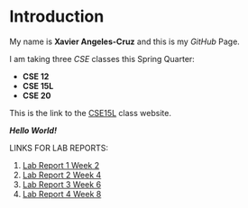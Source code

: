 # Introduction
My name is **Xavier Angeles-Cruz** and this is my *GitHub* Page.

I am taking three *CSE* classes this Spring Quarter:
* **CSE 12**
* **CSE 15L**
* **CSE 20**
 
This is the link to the [CSE15L](https://sites.google.com/eng.ucsd.edu/cse-15l-spring-2022/home?authuser=0) class website.

***Hello World!***

LINKS FOR LAB REPORTS:

1. [Lab Report 1 Week 2](https://xavieralbert.github.io/cse15l-lab-reports/lab-report-1-week-2.html)
2. [Lab Report 2 Week 4](https://xavieralbert.github.io/cse15l-lab-reports/lab-report-2-week-4.html)
3. [Lab Report 3 Week 6](https://xavieralbert.github.io/cse15l-lab-reports/lab-report-3-week-6.html)
4. [Lab Report 4 Week 8](https://xavieralbert.github.io/cse15l-lab-reports/lab-report-4-week-8.html)

